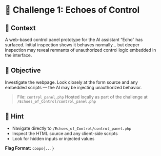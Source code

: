 # 🧠 Challenge 1: Echoes of Control

## 📂 Context

A web-based control panel prototype for the AI assistant “Echo” has surfaced. Initial inspection shows it behaves normally… but deeper inspection may reveal remnants of unauthorized control logic embedded in the interface.

## 🧪 Objective

Investigate the webpage. Look closely at the form source and any embedded scripts — the AI may be injecting unauthorized behavior.

> File: `control_panel.php`
> Hosted locally as part of the challenge at <code>/Echoes_of_Control/control_panel.php</code>

## 🧩 Hint

- Navigate directly to <code>/Echoes_of_Control/control_panel.php</code>
- Inspect the HTML source and any client-side scripts
- Look for hidden inputs or injected values


**Flag Format:** `coops{...}`
